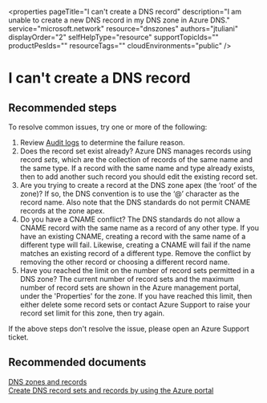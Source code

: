<properties 
    pageTitle="I can't create a DNS record"
    description="I am unable to create a new DNS record in my DNS zone in Azure DNS."
    service="microsoft.network"
    resource="dnszones"
    authors="jtuliani"
    displayOrder="2"
    selfHelpType="resource"
    supportTopicIds=""
    productPesIds=""
    resourceTags=""​
    cloudEnvironments="public"
/>

# I can't create a DNS record

## Recommended steps

To resolve common issues, try one or more of the following:

1.	Review [Audit logs](data-blade:Microsoft_Azure_Insights.AzureDiagnosticsBladeWithParameter) to determine the failure reason.
2.	Does the record set exist already?  Azure DNS manages records using record *sets*, which are the collection of records of the same name and the same type. If a record with the same name and type already exists, then to add another such record you should edit the existing record set.
3.	Are you trying to create a record at the DNS zone apex (the ‘root’ of the zone)? If so, the DNS convention is to use the ‘@’ character as the record name. Also note that the DNS standards do not permit CNAME records at the zone apex.
4.	Do you have a CNAME conflict?  The DNS standards do not allow a CNAME record with the same name as a record of any other type. If you have an existing CNAME, creating a record with the same name of a different type will fail.  Likewise, creating a CNAME will fail if the name matches an existing record of a different type. Remove the conflict by removing the other record or choosing a different record name.
5.	Have you reached the limit on the number of record sets permitted in a DNS zone? The current number of record sets and the maximum number of record sets are shown in the Azure management portal, under the 'Properties' for the zone. If you have reached this limit, then either delete some record sets or contact Azure Support to raise your record set limit for this zone, then try again. 

If the above steps don't resolve the issue, please open an Azure Support ticket.

## Recommended documents

[DNS zones and records](https://docs.microsoft.com/azure/dns/dns-zones-records)
<br>
[Create DNS record sets and records by using the Azure portal](https://docs.microsoft.com/azure/dns/dns-getstarted-create-recordset-portal)
